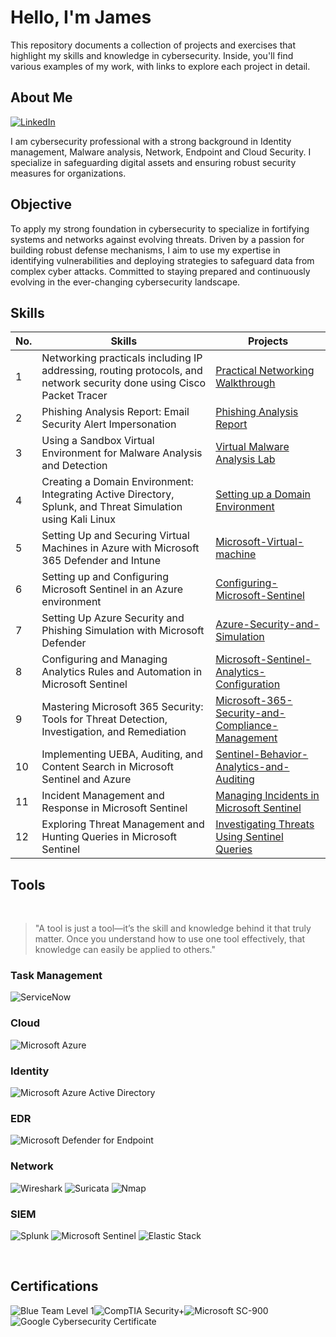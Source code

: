 # Hello, I'm James
This repository documents a collection of projects and exercises that highlight my skills and knowledge in cybersecurity. Inside, you'll find various examples of my work, with links to explore each project in detail.

## About Me
[![LinkedIn](https://img.shields.io/badge/-LinkedIn-0072b1?&style=for-the-badge&logo=linkedin&logoColor=white)](https://linkedin.com/in/james-ngetha/)

I am cybersecurity professional with a strong background in Identity management, Malware analysis, Network, Endpoint and Cloud Security. I specialize in safeguarding digital assets and ensuring robust security measures for organizations.

## Objective
To apply my strong foundation in cybersecurity to specialize in fortifying systems and networks against evolving threats. Driven by a passion for building robust defense mechanisms, I aim to use my expertise in identifying vulnerabilities and deploying strategies to safeguard data from complex cyber attacks. Committed to staying prepared and continuously evolving in the ever-changing cybersecurity landscape.

## Skills

| No. |    Skills    |   Projects   |
|-----|--------------|--------------|
| 1 | Networking practicals including IP addressing, routing protocols, and network security done using Cisco Packet Tracer | <a href="https://github.com/NgethaWachira/Networking-Practicals">Practical Networking Walkthrough</a>|
| 2 | Phishing Analysis Report: Email Security Alert Impersonation | <a href="https://github.com/NgethaWachira/Phishing-Analysis">Phishing Analysis Report</a>|
| 3 | Using a Sandbox Virtual Environment for Malware Analysis and Detection | <a href="https://github.com/NgethaWachira/Virtual-Malware-Analysis-Lab">Virtual Malware Analysis Lab</a>|
| 4 | Creating a Domain Environment: Integrating Active Directory, Splunk, and Threat Simulation using Kali Linux | <a href="https://github.com/NgethaWachira/Setting-up-a-Domain-Environment">Setting up a Domain Environment</a>|
| 5 | Setting Up and Securing Virtual Machines in Azure with Microsoft 365 Defender and Intune | <a href="https://github.com/NgethaWachira/Microsoft-Virtual-machine">Microsoft-Virtual-machine</a>|
| 6 | Setting up and Configuring Microsoft Sentinel in an Azure environment | <a href="https://github.com/NgethaWachira/Configuring-Microsoft-Sentinel">Configuring-Microsoft-Sentinel</a>|
| 7 | Setting Up Azure Security and Phishing Simulation with Microsoft Defender | <a href="https://github.com/NgethaWachira/Azure-Security-and-Simulation">Azure-Security-and-Simulation</a>|
| 8 | Configuring and Managing Analytics Rules and Automation in Microsoft Sentinel | <a href="https://github.com/NgethaWachira/Microsoft-Sentinel-Analytics-Configuration">Microsoft-Sentinel-Analytics-Configuration</a>|
| 9 | Mastering Microsoft 365 Security: Tools for Threat Detection, Investigation, and Remediation | <a href="https://github.com/NgethaWachira/Microsoft-365-Security-and-Compliance-Management">Microsoft-365-Security-and-Compliance-Management</a>|
| 10 | Implementing UEBA, Auditing, and Content Search in Microsoft Sentinel and Azure | <a href="https://github.com/NgethaWachira/Sentinel-Behavior-Analytics-and-Auditing">Sentinel-Behavior-Analytics-and-Auditing</a>|
| 11 | Incident Management and Response in Microsoft Sentinel | <a href="https://github.com/NgethaWachira/Managing-Incidents-in-Microsoft-Sentinel">Managing Incidents in Microsoft Sentinel</a>|
| 12 | Exploring Threat Management and Hunting Queries in Microsoft Sentinel | <a href="https://github.com/NgethaWachira/Investigating-Threats-Using-Sentinel-Queries">Investigating Threats Using Sentinel Queries</a>|

## Tools
<br>

> "A tool is just a tool—it’s the skill and knowledge behind it that truly matter. Once you understand how to use one tool effectively, that knowledge can easily be applied to others."

### Task Management
![ServiceNow](https://img.shields.io/badge/-ServiceNow-ffff4d?&style=for-the-badge&logo=servicenow&logoColor=white)

### Cloud
![Microsoft Azure](https://img.shields.io/badge/-Microsoft_Azure-00fac1?&style=for-the-badge&logo=microsoft&logoColor=white)

### Identity
![Microsoft Azure Active Directory](https://img.shields.io/badge/-Azure_Active_Directory-e6f9ff?&style=for-the-badge&logo=microsoft-azure&logoColor=white)

### EDR
![Microsoft Defender for Endpoint](https://img.shields.io/badge/-Microsoft_Defender_for_Endpoint-77773c?&style=for-the-badge&logo=microsoft&logoColor=white)

### Network
![Wireshark](https://img.shields.io/badge/-Wireshark-7cfc00?&style=for-the-badge&logo=Wireshark&logoColor=white)
![Suricata](https://img.shields.io/badge/-Suricata-A03A2E?&style=for-the-badge&logo=suricata&logoColor=white)
![Nmap](https://img.shields.io/badge/-Nmap-ffb3ff?&style=for-the-badge&logo=nmap&logoColor=white)

### SIEM
![Splunk](https://img.shields.io/badge/-Splunk-e000a3?&style=for-the-badge&logo=Splunk&logoColor=white)
![Microsoft Sentinel](https://img.shields.io/badge/-Microsoft_Sentinel-00A3E0?&style=for-the-badge&logo=microsoft&logoColor=white)
![Elastic Stack](https://img.shields.io/badge/-Elastic_Stack-994d00?&style=for-the-badge&logo=elastic&logoColor=white)

<br>

## Certifications
<div style="display: flex; flex-wrap: wrap;">
  <img src="https://img.shields.io/badge/-Blue_Team_Level_1-fac100?&style=for-the-badge&logo=security&logoColor=white" alt="Blue Team Level 1" />
  <img src="https://img.shields.io/badge/-Security%2B-FF0000?&style=for-the-badge&logo=CompTIA&logoColor=white" alt="CompTIA Security+" />
  <img src="https://img.shields.io/badge/-Microsoft_SC_900-008040?&style=for-the-badge&logo=microsoft&logoColor=white" alt="Microsoft SC-900" />
  <img src="https://img.shields.io/badge/-Google_Cybersecurity_Certificate-676767?&style=for-the-badge&logo=google&logoColor=white" alt="Google Cybersecurity Certificate" />
</div>

<!--
## Projects
- <a href="https://github.com/NgethaWachira/Networking-Practicals">Practical Networking Walkthrough</a>
- <a href="https://github.com/NgethaWachira/Phishing-Analysis">Phishing Analysis Report</a>
- <a href="https://github.com/NgethaWachira/Virtual-Malware-Analysis-Lab">Virtual Malware Analysis Lab</a>
- <a href="https://github.com/NgethaWachira/Setting-up-a-Domain-Environment">Setting up a Domain Environment</a>
- <a href="https://github.com/NgethaWachira/Microsoft-Virtual-machine">Microsoft-Virtual-machine</a>
- <a href="https://github.com/NgethaWachira/Configuring-Microsoft-Sentinel">Configuring-Microsoft-Sentinel</a>
- <a href="https://github.com/NgethaWachira/Azure-Security-and-Simulation">Azure-Security-and-Simulation</a>
- <a href="https://github.com/NgethaWachira/Microsoft-Sentinel-Analytics-Configuration">Microsoft-Sentinel-Analytics-Configuration</a>
- <a href="https://github.com/NgethaWachira/Microsoft-365-Security-and-Compliance-Management">Microsoft-365-Security-and-Compliance-Management</a>
- <a href="https://github.com/NgethaWachira/Sentinel-Behavior-Analytics-and-Auditing">Sentinel-Behavior-Analytics-and-Auditing</a>
- <a href="https://github.com/NgethaWachira/Managing-Incidents-in-Microsoft-Sentinel">Managing Incidents in Microsoft Sentinel</a>
- <a href="https://github.com/NgethaWachira/Investigating-Threats-Using-Sentinel-Queries">Investigating Threats Using Sentinel Queries</a>
-->

